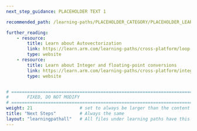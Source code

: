 ```yaml
---
next_step_guidance: PLACEHOLDER TEXT 1

recommended_path: /learning-paths/PLACEHOLDER_CATEGORY/PLACEHOLDER_LEARNING_PATH/

further_reading:
    - resource:
        title: Learn about Autovectorization
        link: https://learn.arm.com/learning-paths/cross-platform/loop-reflowing/
        type: website
    - resource:
        title: Learn about Integer and floating-point conversions
        link: https://learn.arm.com/learning-paths/cross-platform/integer-vs-floats/
        type: website


# ================================================================================
#       FIXED, DO NOT MODIFY
# ================================================================================
weight: 21                  # set to always be larger than the content in this path, and one more than 'review'
title: "Next Steps"         # Always the same
layout: "learningpathall"   # All files under learning paths have this same wrapper
---
```

